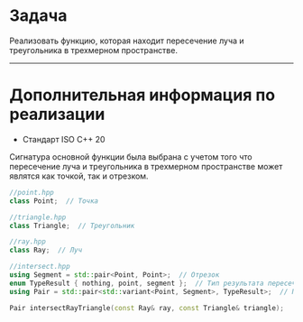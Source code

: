 # **Задача**
Реализовать функцию, которая находит пересечение луча и треугольника в трехмерном пространстве.
____
# **Дополнительная информация по реализации**
 - Стандарт ISO C++ 20

Сигнатура основной функции была выбрана с учетом того что пересечение луча и треугольника в трехмерном пространстве может являтся как точкой, так и отрезком.
```C++
//point.hpp
class Point;  // Точка

//triangle.hpp
class Triangle;  // Треугольник

//ray.hpp
class Ray;  // Луч

//intersect.hpp
using Segment = std::pair<Point, Point>;  // Отрезок
enum TypeResult { nothing, point, segment };  // Тип результата пересечения
using Pair = std::pair<std::variant<Point, Segment>, TypeResult>;  // Пара результата и типа результата

Pair intersectRayTriangle(const Ray& ray, const Triangle& triangle);
```
